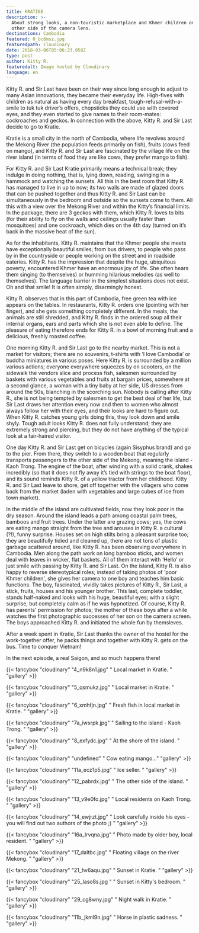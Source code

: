 ```yaml
---
title: KRATIEE
description: >-
  About strong looks, a non-touristic marketplace and Khmer children on the
  other side of the camera lens.
destinations: Cambodia
featured: 0_bc6msz.jpg
featuredpath: cloudinary
date: 2018-03-06T05:06:23.058Z
type: post
author: Kitty R.
featuredalt: Image hosted by Cloudinary
language: en
---
```

Kitty R. and Sir Last have been on their way since long enough to adjust to many Asian innovations, they became their everyday life. High-fives with children as natural as having every day breakfast, tough-refusal-with-a-smile to tuk tuk driver’s offers, chopsticks they could use with covered eyes, and they even started to give names to their room-mates: cockroaches and geckos. In connection with the above, Kitty R. and Sir Last decide to go to Kratie.

Kratie is a small city in the north of Cambodia, where life revolves around the Mekong River (the population feeds primarily on fish), fruits (cows feed on mango), and Kitty R. and Sir Last are fascinated by the village life on the river island (in terms of food they are like cows, they prefer mango to fish).

For Kitty R. and Sir Last Kratie primarily means a technical break; they indulge in doing nothing, that is, lying down, reading, swinging in a hammock and watching the sunsets. All this in the best room that Kitty R. has managed to live in up to now; its two walls are made of glazed doors that can be pushed together and thus Kitty R. and Sir Last can be simultaneously in the bedroom and outside so the sunsets come to them. All this with a view over the Mekong River and within the Kitty’s financial limits. In the package, there are 3 geckos with them, which Kitty R. loves to bits (for their ability to fly on the walls and ceilings usually faster than mosquitoes) and one cockroach, which dies on the 4th day (turned on it’s back in the massive heat of the sun).

As for the inhabitants, Kitty R. maintains that the Khmer people she meets have exceptionally beautiful smiles; from bus drivers, to people who pass by in the countryside or people working on the street and in roadside eateries. Kitty R. has the impression that despite the huge, ubiquitous poverty, encountered Khmer have an enormous joy of life. She often hears them singing (to themselves) or humming hilarious melodies (as well to themselves). The language barrier in the simplest situations does not exist. Oh and that smile! It is often simply, disarmingly honest. 

Kitty R. observes that in this part of Cambodia, free green tea with ice appears on the tables. In restaurants, Kitty R. orders one (pointing with her finger), and she gets something completely different. In the meals, the animals are still shredded, and Kitty R. finds in the ordered soup all their internal organs, ears and parts which she is not even able to define. The pleasure of eating therefore ends for Kitty R. in a bowl of morning fruit and a delicious, freshly roasted coffee.

One morning Kitty R. and Sir Last go to the nearby market. This is not a market for visitors; there are no souvenirs, t-shirts with ‘I love Cambodia’ or buddha miniatures in various poses. Here Kitty R. is surrounded by a million various actions; everyone everywhere squeezes by on scooters, on the sidewalk the vendors slice and process fish, salesmen surrounded by baskets with various vegetables and fruits at bargain prices, somewhere at a second glance, a woman with a tiny baby at her side, US dresses from around the 50s, blanching in the scorching sun. Nobody is calling after Kitty R., she is not being tempted by salesmen to get the best deal of her life, but Sir Last draws her attention every now and then to women who almost always follow her with their eyes, and their looks are hard to figure out. When Kitty R. catches young girls doing this, they look down and smile shyly. Tough adult looks Kitty R. does not fully understand; they are extremely strong and piercing, but they do not have anything of the typical look at a fair-haired visitor.

One day Kitty R. and Sir Last get on bicycles (again Sisyphus brand) and go to the pier. From there, they switch to a wooden boat that regularly transports passengers to the other side of the Mekong, meaning the island - Kaoh Trong. The engine of the boat, after winding with a solid crank, shakes incredibly (so that it does not fly away it’s tied with strings to the boat floor), and its sound reminds Kitty R. of a yellow tractor from her childhood. Kitty R. and Sir Last leave to shore, get off together with the villagers who come back from the market (laden with vegetables and large cubes of ice from town market).

In the middle of the island are cultivated fields, now they look poor in the dry season. Around the island leads a path among coastal palm trees, bamboos and fruit trees. Under the latter are grazing cows; yes, the cows are eating mango straight from the tree and arouses in Kitty R. a cultural (?!), funny surprise. Houses set on high stilts bring a pleasant surprise too; they are beautifully tidied and cleaned up, there are not tons of plastic garbage scattered around, like Kitty R. has been observing everywhere in Cambodia. Men along the path work on long bamboo sticks, and women deal with leaves in wicker, flat baskets. All of them interact with ‘Hello’ or just smile with passing by Kitty R. and Sir Last. On the island, Kitty R. is also happy to reverse stereotypical roles; instead of taking photos of 'poor Khmer children', she gives her camera to one boy and teaches him basic functions. The boy, fascinated, vividly takes pictures of Kitty R., Sir Last, a stick, fruits, houses and his younger brother. This last, complete toddler, stands half-naked and looks with his huge, beautiful eyes; with a slight surprise, but completely calm as if he was hypnotized. Of course, Kitty R. has parents' permission for photos; the mother of these boys after a while watches the first photographic successes of her son on the camera screen. The boys approached Kitty R. and initiated the whole fun by themsleves.

After a week spent in Kratie, Sir Last thanks the owner of the hostel for the work-together offer, he packs things and together with Kitty R. gets on the bus. Time to conquer Vietnam!

In the next episode, a real Saigon, and so much happens there!

{{< fancybox "cloudinary" "4_n9k8n1.jpg" "  Local market in Kratie. " "gallery" >}}

{{< fancybox "cloudinary" "5_qsmukz.jpg" "  Local market in Kratie. " "gallery" >}}

{{< fancybox "cloudinary" "6_xmhfjn.jpg" "  Fresh fish in local market in Kratie. " "gallery" >}}

{{< fancybox "cloudinary" "7a_iwsrpk.jpg" " Sailing to the island - Kaoh Trong. " "gallery" >}}

{{< fancybox "cloudinary" "8_exfydc.jpg" " At the shore of the island. " "gallery" >}}

{{< fancybox "cloudinary" "undefined" " Cow eating mango..." "gallery" >}}

{{< fancybox "cloudinary" "11a_ecz1p5.jpg" " Ice seller. " "gallery" >}}

{{< fancybox "cloudinary" "12_pabrdx.jpg" " The other side of the island. " "gallery" >}}

{{< fancybox "cloudinary" "13_v9e0fo.jpg" " Local residents on Kaoh Trong. " "gallery" >}}

{{< fancybox "cloudinary" "14_ewjrzt.jpg" " Look carefully inside his eyes - you will find out two authors of the photo ;) " "gallery" >}}

{{< fancybox "cloudinary" "16a_lrvqna.jpg" " Photo made by older boy, local resident. " "gallery" >}}

{{< fancybox "cloudinary" "17_daltbc.jpg" " Floating village on the river Mekong. " "gallery" >}}

{{< fancybox "cloudinary" "21_hv6aqu.jpg" " Sunset in Kratie. " "gallery" >}}

{{< fancybox "cloudinary" "25_laso8s.jpg " " Sunset in Kitty's bedroom. " "gallery" >}}

{{< fancybox "cloudinary" "29_cg8wny.jpg" " Night walk in Kratie. " "gallery" >}}

{{< fancybox "cloudinary" "11b_jkml9n.jpg" " Horse in plastic sadness. " "gallery" >}}
